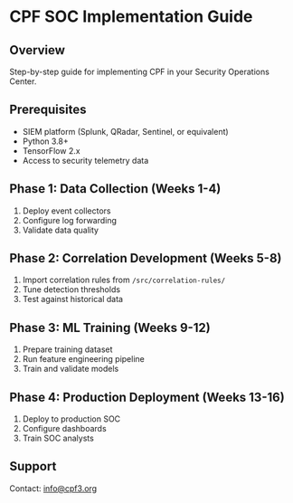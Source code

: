 # CPF SOC Implementation Guide

## Overview
Step-by-step guide for implementing CPF in your Security Operations Center.

## Prerequisites
- SIEM platform (Splunk, QRadar, Sentinel, or equivalent)
- Python 3.8+
- TensorFlow 2.x
- Access to security telemetry data

## Phase 1: Data Collection (Weeks 1-4)
1. Deploy event collectors
2. Configure log forwarding
3. Validate data quality

## Phase 2: Correlation Development (Weeks 5-8)
1. Import correlation rules from `/src/correlation-rules/`
2. Tune detection thresholds
3. Test against historical data

## Phase 3: ML Training (Weeks 9-12)
1. Prepare training dataset
2. Run feature engineering pipeline
3. Train and validate models

## Phase 4: Production Deployment (Weeks 13-16)
1. Deploy to production SOC
2. Configure dashboards
3. Train SOC analysts

## Support
Contact: info@cpf3.org
